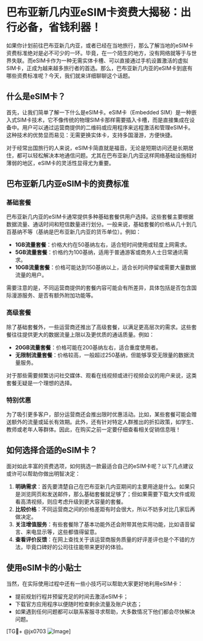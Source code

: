 # 巴布亚新几内亚eSIM卡资费大揭秘：出行必备，省钱利器！

如果你计划前往巴布亚新几内亚，或者已经在当地旅行，那么了解当地的eSIM卡资费标准绝对是必不可少的一环。毕竟，在一个陌生的地方，没有网络就等于与世界失联。而eSIM卡作为一种无需实体卡槽、可以直接通过手机设置激活的虚拟SIM卡，正成为越来越多旅行者的首选。那么，巴布亚新几内亚的eSIM卡到底有哪些资费标准呢？今天，我们就来详细聊聊这个话题。

## 什么是eSIM卡？

首先，让我们简单了解一下什么是eSIM卡。eSIM卡（Embedded SIM）是一种嵌入式SIM卡技术，它不像传统的物理SIM卡那样需要插入卡槽，而是直接集成在设备中。用户可以通过运营商提供的二维码或应用程序来远程激活和管理eSIM卡。这种技术的优势显而易见：无需更换实体卡，支持多国漫游，方便快捷。

对于经常出国旅行的人来说，eSIM卡简直就是福音。无论是短期访问还是长期居住，都可以轻松解决本地通信问题。尤其在巴布亚新几内亚这样网络基础设施相对薄弱的地区，eSIM卡的灵活性显得尤为重要。

## 巴布亚新几内亚eSIM卡的资费标准

### 基础套餐

巴布亚新几内亚的eSIM卡通常提供多种基础套餐供用户选择。这些套餐主要根据数据流量、通话时间和短信数量进行划分。一般来说，基础套餐的价格从几十到几百基纳不等（基纳是巴布亚新几内亚的货币单位）。例如：

- **1GB流量套餐**：价格大约在50基纳左右，适合短时间使用或轻度上网需求。
- **5GB流量套餐**：价格约为100基纳，适用于普通游客或商务人士日常通讯需求。
- **10GB流量套餐**：价格可能达到150基纳以上，适合长时间停留或需要大量数据流量的用户。

需要注意的是，不同运营商提供的套餐内容可能会有所差异，具体包括是否包含国际漫游服务、是否有额外附加功能等。

### 高级套餐

除了基础套餐外，一些运营商还推出了高级套餐，以满足更高层次的需求。这些套餐往往提供更大的数据流量上限以及更优质的通话质量。例如：

- **20GB流量套餐**：价格可能在200基纳左右，适合重度使用者。
- **无限制流量套餐**：价格较高，一般超过250基纳，但能够享受无限量的数据流量服务。

对于那些需要频繁访问社交媒体、观看在线视频或进行视频会议的用户来说，这类套餐无疑是一个理想的选择。

### 特别优惠

为了吸引更多客户，部分运营商还会推出限时优惠活动。比如，某些套餐可能会赠送额外的流量或延长有效期。此外，还有针对特定人群推出的折扣政策，如学生、教师或老年人等群体。因此，在购买之前一定要仔细查看相关促销信息哦！

## 如何选择合适的eSIM卡？

面对如此丰富的资费选项，如何挑选一款最适合自己的eSIM卡呢？以下几点建议或许可以帮助你做出明智决定：

1. **明确需求**：首先要清楚自己在巴布亚新几内亚期间的主要用途是什么。如果只是浏览网页和发送邮件，那么基础套餐就足够了；但如果需要下载大文件或观看高清视频，则应考虑升级到更大容量的套餐。
2. **比较价格**：不同运营商之间的价格差距有时会很大，所以不妨多对比几家后再做决定。
3. **关注增值服务**：有些套餐除了基本功能外还会附带其他实用功能，比如语音留言、来电显示等，这些都值得留意。
4. **查看评价反馈**：在网上查找关于该运营商服务质量的好评差评也是个不错的方法，毕竟口碑好的公司往往能带来更好的体验。

## 使用eSIM卡的小贴士

当然，在实际使用过程中还有一些小技巧可以帮助大家更好地利用eSIM卡：

- 提前规划行程并预留充足的时间去激活eSIM卡；
- 下载官方应用程序以便随时检查剩余流量及账户状态；
- 如果遇到任何问题都可以联系客服寻求帮助，大多数情况下他们都会尽快解决问题。

[TG💪+ @jx0703 ![Image](https://github.com/user-attachments/assets/dbca1d08-cadb-493c-b0ec-ad6f7a83f270)]